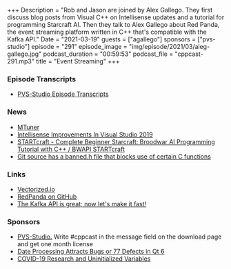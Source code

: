 +++
Description = "Rob and Jason are joined by Alex Gallego. They first discuss blog posts from Visual C++ on Intellisense updates and a tutorial for programming Starcraft AI. Then they talk to Alex Gallego about Red Panda, the event streaming platform written in C++ that's compatible with the Kafka API."
Date = "2021-03-19"
guests = ["agallego"]
sponsors = ["pvs-studio"]
episode = "291"
episode_image = "img/episode/2021/03/aleg-gallego.jpg"
podcast_duration = "00:59:53"
podcast_file = "cppcast-291.mp3"
title = "Event Streaming"
+++

### Episode Transcripts ###

- [PVS-Studio Episode Transcripts](https://www.viva64.com/en/tags/?q=Broadcasting)

### News ###

 - [MTuner](https://github.com/milostosic/MTuner)
 - [Intellisense Improvements In Visual Studio 2019](https://devblogs.microsoft.com/cppblog/intellisense-improvements-in-visual-studio-2019/)
 - [STARTcraft - Complete Beginner Starcraft: Broodwar AI Programming Tutorial with C++ / BWAPI STARTcraft](https://www.youtube.com/watch?v=FEEkO6__GKw)
 - [Git source has a banned.h file that blocks use of certain C functions](https://github.com/git/git/blob/master/banned.h)

### Links ###

 - [Vectorized.io](https://vectorized.io/)
 - [RedPanda on GitHub](https://github.com/vectorizedio/redpanda)
 - [The Kafka API is great; now let's make it fast!](https://vectorized.io/blog/fast-and-safe/)


### Sponsors ###

- [PVS-Studio.](https://www.viva64.com/pvs-download-cppcast-t) Write #cppcast in the message field on the download page and get one month license
- [Date Processing Attracts Bugs or 77 Defects in Qt 6](https://www.viva64.com/qt-6)
- [COVID-19 Research and Uninitialized Variables](https://www.viva64.com/covid-19)
